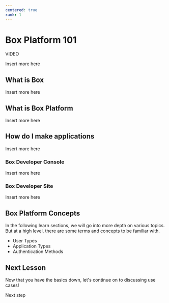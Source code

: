 ```yaml
---
centered: true
rank: 1
---
```


# Box Platform 101

VIDEO

Insert more here

## What is Box

Insert more here

## What is Box Platform

Insert more here

## How do I make applications

Insert more here

### Box Developer Console

Insert more here

### Box Developer Site

Insert more here

## Box Platform Concepts

In the following learn sections, we will go into more depth on various topics.
But at a high level, there are some terms and concepts to be familiar with.

- User Types
- Application Types
- Authentication Methods

## Next Lesson

Now that you have the basics down, let's continue on to
discussing use cases!

<Next>
  Next step
</Next>
